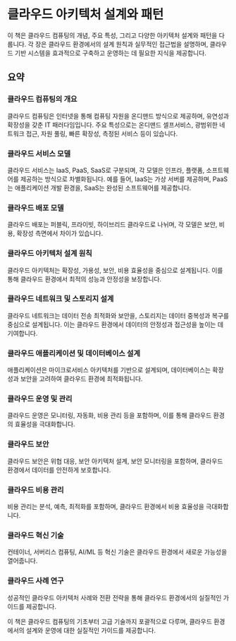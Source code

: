 # 클라우드 아키텍처 설계와 패턴

이 책은 클라우드 컴퓨팅의 개념, 주요 특성, 그리고 다양한 아키텍처 설계와 패턴을 다룹니다. 각 장은 클라우드 환경에서의 설계 원칙과 실무적인 접근법을 설명하며, 클라우드 기반 시스템을 효과적으로 구축하고 운영하는 데 필요한 지식을 제공합니다.

## 요약

### 클라우드 컴퓨팅의 개요
클라우드 컴퓨팅은 인터넷을 통해 컴퓨팅 자원을 온디맨드 방식으로 제공하며, 유연성과 확장성을 갖춘 IT 패러다임입니다. 주요 특성으로는 온디맨드 셀프서비스, 광범위한 네트워크 접근, 자원 풀링, 빠른 확장성, 측정된 서비스 등이 있습니다.

### 클라우드 서비스 모델
클라우드 서비스는 IaaS, PaaS, SaaS로 구분되며, 각 모델은 인프라, 플랫폼, 소프트웨어를 제공하는 방식으로 차별화됩니다. 예를 들어, IaaS는 가상 서버를 제공하며, PaaS는 애플리케이션 개발 환경을, SaaS는 완성된 소프트웨어를 제공합니다.

### 클라우드 배포 모델
클라우드 배포는 퍼블릭, 프라이빗, 하이브리드 클라우드로 나뉘며, 각 모델은 보안, 비용, 확장성 측면에서 차이가 있습니다.

### 클라우드 아키텍처 설계 원칙
클라우드 아키텍처는 확장성, 가용성, 보안, 비용 효율성을 중심으로 설계됩니다. 이를 통해 클라우드 환경에서 최적의 성능과 안정성을 보장합니다.

### 클라우드 네트워크 및 스토리지 설계
클라우드 네트워크는 데이터 전송 최적화와 보안을, 스토리지는 데이터 중복성과 복구를 중심으로 설계됩니다. 이는 클라우드 환경에서 데이터의 안정성과 접근성을 높이는 데 기여합니다.

### 클라우드 애플리케이션 및 데이터베이스 설계
애플리케이션은 마이크로서비스 아키텍처를 기반으로 설계되며, 데이터베이스는 확장성과 보안을 고려하여 클라우드 환경에 최적화됩니다.

### 클라우드 운영 및 관리
클라우드 운영은 모니터링, 자동화, 비용 관리 등을 포함하며, 이를 통해 클라우드 환경의 효율성을 극대화합니다.

### 클라우드 보안
클라우드 보안은 위협 대응, 보안 아키텍처 설계, 보안 모니터링을 포함하며, 클라우드 환경에서 데이터를 안전하게 보호합니다.

### 클라우드 비용 관리
비용 관리는 분석, 예측, 최적화를 포함하며, 클라우드 환경에서 비용 효율성을 극대화합니다.

### 클라우드 혁신 기술
컨테이너, 서버리스 컴퓨팅, AI/ML 등 혁신 기술은 클라우드 환경에서 새로운 가능성을 열어줍니다.

### 클라우드 사례 연구
성공적인 클라우드 아키텍처 사례와 전환 전략을 통해 클라우드 환경에서의 실질적인 가이드를 제공합니다.

이 책은 클라우드 컴퓨팅의 기초부터 고급 기술까지 포괄적으로 다루며, 클라우드 환경에서의 설계와 운영에 대한 실질적인 가이드를 제공합니다.


